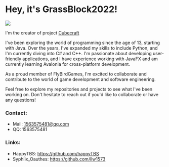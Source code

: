 
# Hey, it's GrassBlock2022!

<a href="https://github.com/Grass-Block">
  <img src="https://github-readme-stats.vercel.app/api/?username=Grass-Block&theme=github_dark&show_icons=true" />
</a>

I'm the creator of project 
[Cubecraft]([https://github.com/FlybirdGameStudio/Cubecraft](https://github.com/CubecraftDevelopment/Cubecraft))

I've been exploring the world of programming since the age of 13, starting with Java. 
Over the years, I've expanded my skills to include Python, and I'm currently diving into C# and C++.
I'm passionate about developing user-friendly applications, 
and I have experience working with JavaFX and am currently learning Avalonia for cross-platform development.

As a proud member of FlyBirdGames, 
I'm excited to collaborate and contribute to the world of game development and software engineering.

Feel free to explore my repositories and projects to see what I've been working on. 
Don't hesitate to reach out if you'd like to collaborate or have any questions!

### Contact:
- Mail: 1563575481@qq.com
- QQ: 1563575481

### Links:
- HappyTBS: https://github.com/happyTBS
- Syphlix_Oauthes: https://github.com/llw1573


